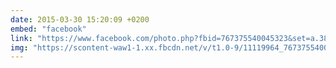 ```yaml
---
date: 2015-03-30 15:20:09 +0200
embed: "facebook"
link: "https://www.facebook.com/photo.php?fbid=767375540045323&set=a.381751091941105.1073741825.100003186531392&type=3&theater"
img: "https://scontent-waw1-1.xx.fbcdn.net/v/t1.0-9/11119964_767375540045323_2058274861464127677_n.jpg?oh=a30f4215f59cab0711e55220dc300dd5&oe=599A76C2"
---
```

